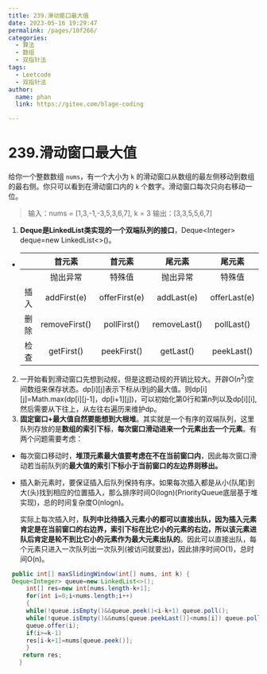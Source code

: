 ```yaml
---
title: 239.滑动窗口最大值
date: 2023-05-16 19:29:47
permalink: /pages/10f266/
categories: 
  - 算法
  - 数组
  - 双指针法
tags: 
  - Leetcode
  - 双指针法
author: 
  name: phan
  link: https://gitee.com/blage-coding

---
```

# 239.滑动窗口最大值

给你一个整数数组 `nums`，有一个大小为 `k` 的滑动窗口从数组的最左侧移动到数组的最右侧。你只可以看到在滑动窗口内的 `k` 个数字。滑动窗口每次只向右移动一位。

> 输入：nums = [1,3,-1,-3,5,3,6,7], k = 3
> 输出：[3,3,5,5,6,7]

1. **Deque是LinkedList类实现的一个双端队列的接口**，Deque<Integer\>  deque=new LinkedList<>()。

- |      |    首元素     |    首元素     |    尾元素    |    尾元素    |
  | :--: | :-----------: | :-----------: | :----------: | :----------: |
  |      |   抛出异常    |    特殊值     |   抛出异常   |    特殊值    |
  | 插入 |  addFirst(e)  | offerFirst(e) |  addLast(e)  | offerLast(e) |
  | 删除 | removeFirst() |  pollFirst()  | removeLast() |  pollLast()  |
  | 检查 |  getFirst()   |  peekFirst()  |  getLast()   |  peekLast()  |

2. 一开始看到滑动窗口先想到动规，但是这题动规的开销比较大。开辟O($n^2$)空间数组来保存状态。dp[i\][j\]表示下标从i到j的最大值。则dp[i\][j\]=Math.max(dp[i\][j-1\]，dp[i+1\][j\])，可以初始化第0行和第n列以及dp[i\][i\],然后需要从下往上，从左往右遍历来维护dp。
3. **固定窗口+最大值自然要能想到大根堆**。其实就是一个有序的双端队列，这里队列存放的是**数组的索引下标**，**每次窗口滑动进来一个元素出去一个元素**。有两个问题需要考虑：

- 每次窗口移动时，**堆顶元素最大值要考虑在不在当前窗口内**，因此每次窗口滑动若当前队列的**最大值的索引下标小于当前窗口的左边界则移出。**

- 插入新元素时，要保证插入后队列保持有序。如果每次插入都是从小(队尾)到大(头)找到相应的位置插入，那么排序时间O(logn)(PriorityQueue底层基于堆实现)，总的时间复杂度O(nlogn)。

  实际上每次插入时，**队列中比待插入元素小的都可以直接出队，因为插入元素肯定是在当前窗口的右边界，索引下标在比它小的元素的右边，所以该元素进队后肯定是轮不到比它小的元素作为最大元素出队的**。因此可以直接出队，每个元素只进入一次队列出一次队列(被访问就要出)，因此排序时间O(1)，总时间O(n)。

```java
 public int[] maxSlidingWindow(int[] nums, int k) {
 Deque<Integer> queue=new LinkedList<>();
     int[] res=new int[nums.length-k+1];
     for(int i=0;i<nums.length;i++)
     {
     while(!queue.isEmpty()&&queue.peek()<i-k+1) queue.poll();
     while(!queue.isEmpty()&&nums[queue.peekLast()]<nums[i]) queue.pollLast();
     queue.offer(i);
     if(i>=k-1)
     res[i-k+1]=nums[queue.peek()];
     }
 	return res;
   }
```